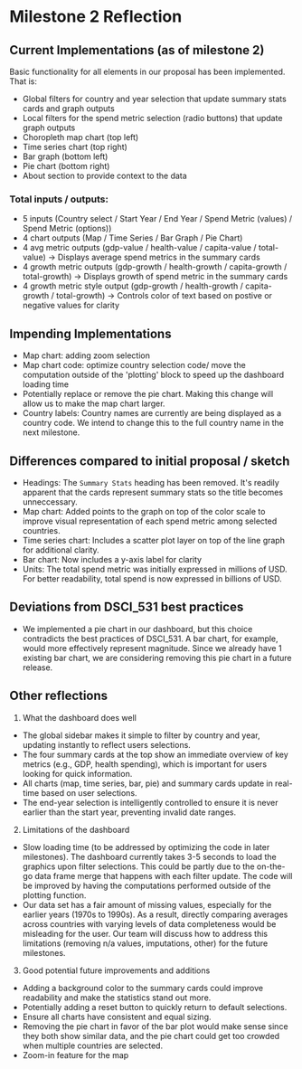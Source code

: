 # Milestone 2 Reflection

## Current Implementations (as of milestone 2)
Basic functionality for all elements in our proposal has been implemented. That is: 
- Global filters for country and year selection that update summary stats cards and graph outputs 
- Local filters for the spend metric selection (radio buttons) that update graph outputs
- Choropleth map chart (top left)
- Time series chart (top right)
- Bar graph (bottom left)
- Pie chart (bottom right)
- About section to provide context to the data

### Total inputs / outputs:
- 5 inputs (Country select / Start Year / End Year / Spend Metric (values) / Spend Metric (options))
- 4 chart outputs (Map / Time Series / Bar Graph / Pie Chart)
- 4 avg metric outputs (gdp-value / health-value / capita-value / total-value) -> Displays average spend metrics in the summary cards
- 4 growth metric outputs (gdp-growth / health-growth / capita-growth / total-growth) -> Displays growth of spend metric in the summary cards
- 4 growth metric style output (gdp-growth / health-growth / capita-growth / total-growth) -> Controls color of text based on postive or negative values for clarity

## Impending Implementations
- Map chart: adding zoom selection
- Map chart code: optimize country selection code/ move the computation outside of the 'plotting' block to speed up the dashboard loading time
- Potentially replace or remove the pie chart. Making this change will allow us to make the map chart larger.
- Country labels: Country names are currently are being displayed as a country code. We intend to change this to the full country name in the next milestone.

## Differences compared to initial proposal / sketch
- Headings: The `Summary Stats` heading has been removed. It's readily apparent that the cards represent summary stats so the title becomes unneccessary.
- Map chart: Added points to the graph on top of the color scale to improve visual representation of each spend metric among selected countries.
- Time series chart: Includes a scatter plot layer on top of the line graph for additional clarity.
- Bar chart: Now includes a y-axis label for clarity
- Units: The total spend metric was initially expressed in millions of USD. For better readability, total spend is now expressed in billions of USD.

## Deviations from DSCI_531 best practices
- We implemented a pie chart in our dashboard, but this choice contradicts the best practices of DSCI_531. A bar chart, for example, would more effectively represent magnitude. Since we already have 1 existing bar chart, we are considering removing this pie chart in a future release.

## Other reflections

1. What the dashboard does well
- The global sidebar makes it simple to filter by country and year, updating instantly to reflect users selections.
- The four summary cards at the top show an immediate overview of key metrics (e.g., GDP, health spending), which is important for users looking for quick information.
- All charts (map, time series, bar, pie) and summary cards update in real-time based on user selections.
- The end-year selection is intelligently controlled to ensure it is never earlier than the start year, preventing invalid date ranges.
2. Limitations of the dashboard
- Slow loading time (to be addressed by optimizing the code in later milestones). The dashboard currently takes 3-5 seconds to load the graphics upon filter selections. This could be partly due to the on-the-go data frame merge that happens with each filter update. The code will be improved by having the computations performed outside of the plotting function.
- Our data set has a fair amount of missing values, especially for the earlier years (1970s to 1990s). As a result, directly comparing averages across countries with varying levels of data completeness would be misleading for the user. Our team will discuss how to address this limitations (removing n/a values, imputations, other) for the future milestones.
3. Good potential future improvements and additions
- Adding a background color to the summary cards could improve readability and make the statistics stand out more.
- Potentially adding a reset button to quickly return to default selections.
- Ensure all charts have consistent and equal sizing.
- Removing the pie chart in favor of the bar plot would make sense since they both show similar data, and the pie chart could get too crowded when multiple countries are selected.
- Zoom-in feature for the map
